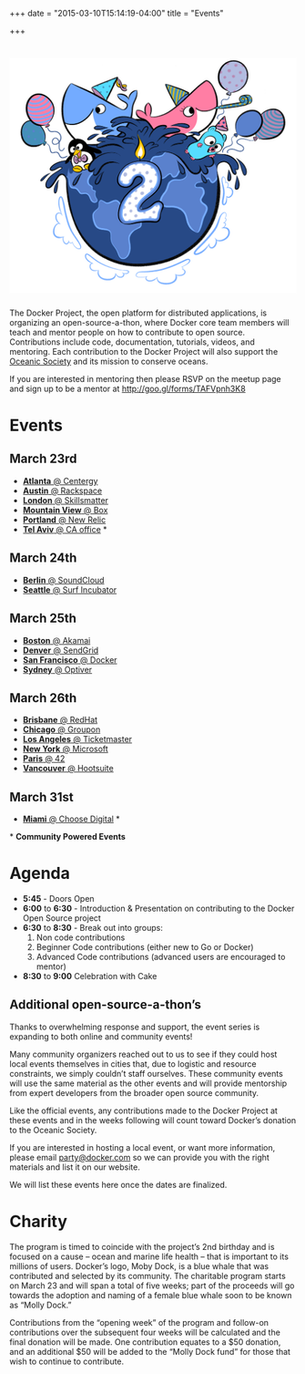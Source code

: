 +++
date = "2015-03-10T15:14:19-04:00"
title = "Events"

+++

# ![Docker Party](/images/2-years.png)

The Docker Project, the open platform for distributed applications, is
organizing an open-source-a-thon, where Docker core team members will teach and
mentor people on how to contribute to open source. Contributions include code,
documentation, tutorials, videos, and mentoring. Each contribution to the
Docker Project will also support the [Oceanic Society](http://www.oceanicsociety.org) and its mission to
conserve oceans.

If you are interested in mentoring then please RSVP on the meetup page and sign up to be a mentor at http://goo.gl/forms/TAFVpnh3K8

# Events

## March 23rd

* [**Atlanta** @ Centergy](http://www.meetup.com/Docker-Atlanta/events/220936392/)
* [**Austin** @ Rackspace](http://www.meetup.com/Docker-Austin/)
* [**London** @ Skillsmatter](http://www.meetup.com/Docker-London/events/220933336/)
* [**Mountain View** @ Box](http://www.meetup.com/Docker-Mountain-View/events/220936150)
* [**Portland** @ New Relic](http://www.meetup.com/Docker-Portland-OR/events/220936451)
* [**Tel Aviv** @ CA office](http://www.meetup.com/Docker-Tel-Aviv/events/221108613/) \*

## March 24th

* [**Berlin** @ SoundCloud](http://www.meetup.com/Docker-Berlin/events/220945833/)
* [**Seattle** @ Surf Incubator](http://www.meetup.com/Docker-Seattle/events/220937481/)

## March 25th

* [**Boston** @ Akamai](http://www.meetup.com/Docker-Boston/events/220936081)
* [**Denver** @ SendGrid](http://www.meetup.com/Docker-Denver/)
* [**San Francisco** @ Docker](http://www.meetup.com/Docker-meetups/events/220935945/)
* [**Sydney** @ Optiver](http://www.meetup.com/Sydney-Docker-User-Group/events/221082378/)

## March 26th

* [**Brisbane** @ RedHat](http://www.meetup.com/Docker-Brisbane-Australia/events/220941621/)
* [**Chicago** @ Groupon](http://www.meetup.com/Docker-Chicago/events/220936626/)
* [**Los Angeles** @ Ticketmaster](http://www.meetup.com/Docker-Los-Angeles/events/220936374)
* [**New York** @ Microsoft](http://www.meetup.com/Docker-NewYorkCity/events/220936011/)
* [**Paris** @ 42](http://www.meetup.com/Docker-Paris/events/220947812/)
* [**Vancouver** @ Hootsuite](http://www.meetup.com/Docker-vancouver/events/220937956)

## March 31st

* [**Miami** @ Choose Digital](http://www.meetup.com/Docker-Miami/events/221200897/) \*


\* **Community Powered Events**

# Agenda

* **5:45** - Doors Open
* **6:00** to **6:30** - Introduction & Presentation on contributing to the Docker Open Source project
* **6:30** to **8:30** - Break out into groups:
  1. Non code contributions
  2. Beginner Code contributions (either new to Go or Docker)
  3. Advanced Code contributions (advanced users are encouraged to mentor)
* **8:30** to **9:00** Celebration with Cake


## Additional open-source-a-thon’s

Thanks to overwhelming response and support, the event series is expanding to
both online and community events!

Many community organizers reached out to us to see if they could host local
events themselves in cities that, due to logistic and resource constraints, we
simply couldn’t staff ourselves. These community events will use the same
material as the other events and will provide mentorship from expert developers
from the broader open source community. 

Like the official events, any contributions made to the Docker Project at these
events and in the weeks following will count toward Docker’s donation to the
Oceanic Society.

If you are interested in hosting a local event, or want more information,
please email party@docker.com so we can provide you with the right materials
and list it on our website.

We will list these events here once the dates are finalized.

# Charity

The program is timed to coincide with the project’s 2nd birthday and is focused
on a cause – ocean and marine life health – that is important to its millions
of users. Docker’s logo, Moby Dock, is a blue whale that was contributed and
selected by its community.  The charitable program starts on March 23 and will
span a total of five weeks; part of the proceeds will go towards the adoption
and naming of a female blue whale soon to be known as “Molly Dock.” 

Contributions from the “opening week” of the program and follow-on
contributions over the subsequent four weeks will be calculated and the final
donation will be made. One contribution equates to a $50 donation, and an
additional $50 will be added to the “Molly Dock fund” for those that wish to
continue to contribute.

